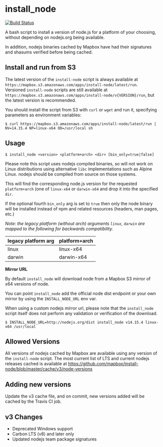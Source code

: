 # install_node

[![Build Status](https://travis-ci.com/mapbox/install-node.svg?branch=master)](https://travis-ci.com/mapbox/install-node)

A bash script to install a version of node.js for a platform of your choosing, without depending on nodejs.org being available.

In addition, nodejs binaries cached by Mapbox have had their signatures and shasums verified before being cached.

## Install and run from S3

The latest version of the `install-node` script is always available at `https://mapbox.s3.amazonaws.com/apps/install-node/latest/run`. Versioned `install-node` scripts are still available at `https://mapbox.s3.amazonaws.com/apps/install-node/v{VERSION}/run`, but the latest version is recommended.

You should install the script from S3 with `curl` or `wget` and run it, specifying parameters as environment variables:

```
$ curl https://mapbox.s3.amazonaws.com/apps/install-node/latest/run | NV=14.15.4 NP=linux-x64 OD=/usr/local sh
```

## Usage

```
$ install_node <version> <platform+arch> <dir> [bin_only=true|false]
```

Please note this script uses nodejs compiled binaries, so will not work on Linux distributions using alternative `libc` implementations such as Alpine Linux. nodejs should be compiled from source on those systems.

This will find the corresponding node.js version for the requested `platform+arch` (one of `linux-x64` or `darwin-x64` and drop it into the specified `dir`.

If the optional fourth `bin_only` arg is set to `true` then only the node binary will be installed instead of npm and related resources (headers, man pages, etc.)

*Note: the legacy platform (without arch) arguments `linux`, `darwin` are mapped to the following for backwards compatibility.*

legacy platform arg | platform+arch
--- | ---
linux | linux-x64
darwin | darwin-x64

**Mirror URL**

By default `install_node` will download node from a Mapbox S3 mirror of x64 versions of node.

You can point `install_node` add the official node dist endpoint or your own mirror by using the `INSTALL_NODE_URL` env var.

When using a custom nodejs mirror url, please note that the `install_node` script itself does not perform any validation or verification of the download.

```
$ INSTALL_NODE_URL=http://nodejs.org/dist install_node v14.15.4 linux-x64 /usr/local
```

## Allowed Versions

All versions of nodejs cached by Mapbox are available using any version of the `install-node` script. The most current list of LTS and current nodejs releases cached is available at https://github.com/mapbox/install-node/blob/master/cache/v3/node-versions

## Adding new versions

Update the v3 cache file, and on commit, new versions added will be cached by the Travis CI job.

## v3 Changes

- Deprecated Windows support
- Carbon LTS (v8) and later only
- Updated nodejs team package signatures
